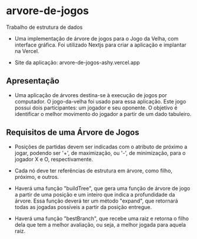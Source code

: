 # arvore-de-jogos
Trabalho de estrutura de dados

- Uma implementação de árvore de jogos para o Jogo da Velha, com interface gráfica. Foi utilizado Nextjs para criar a aplicação e implantar na Vercel.

- Site da aplicação: arvore-de-jogos-ashy.vercel.app

## Apresentação

- Uma aplicação de árvores destina-se à execução de jogos por computador. O jogo-da-velha foi usado para essa aplicação. Este jogo possui dois participantes: um jogador e seu oponente. O objetivo é identificar o melhor movimento do jogador a partir de um dado tabuleiro.

## Requisitos de uma Árvore de Jogos

- Posições de partidas devem ser indicadas com o atributo de próximo a jogar, podendo ser '+', de maximização, ou '-', de minimização, para o jogador X e O, respectivamente.

- Cada nó deve ter referências de estrutura em árvore, como filho, próximo, e outros.

- Haverá uma função "buildTree", que gera uma função de árvore de jogo a partir de uma posição e um inteiro que indica a profundidade da árvore. Essa função deverá ter um método "expand", que retornará todas as jogadas possíveis a partir da posição entregue.

- Haverá uma função "bestBranch", que recebe uma raiz e retorna o filho dela que tem a melhor avaliação, ou seja, a melhor jogada para aquela raiz.